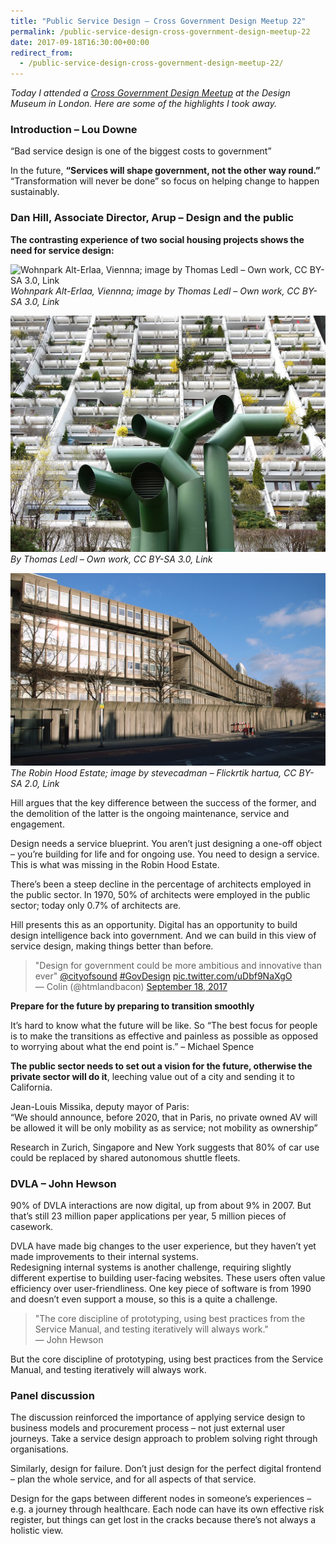 ```yaml
---
title: "Public Service Design – Cross Government Design Meetup 22"
permalink: /public-service-design-cross-government-design-meetup-22
date: 2017-09-18T16:30:00+00:00
redirect_from:
  - /public-service-design-cross-government-design-meetup-22/
---
```


*Today I attended a [Cross Government Design Meetup](https://www.eventbrite.co.uk/e/cross-government-design-meetup-22-tickets-37028221407) at the Design Museum in London. Here are some of the highlights I took away.*

### Introduction – Lou Downe

“Bad service design is one of the biggest costs to government”

In the future, **“Services will shape government, not the other way round.”** “Transformation will never be done” so focus on helping change to happen sustainably.

### Dan Hill, Associate Director, Arup – Design and the public

**The contrasting experience of two social housing projects shows the need for service design:**

![Wohnpark Alt-Erlaa, Viennna; image by Thomas Ledl – Own work, CC BY-SA 3.0, Link](https://github.com/martinlugton/martinlugton.github.io/blob/main/images/Alterlaa_Pflanztr%C3%B6ge.jpg?raw=true)
*Wohnpark Alt-Erlaa, Viennna; image by Thomas Ledl – Own work, CC BY-SA 3.0, Link*

![By Thomas Ledl – Own work, CC BY-SA 3.0, Link](https://github.com/martinlugton/martinlugton.github.io/blob/main/images/1200px-Alterlaa_Kunstwerk.jpg?raw=true)
*By Thomas Ledl – Own work, CC BY-SA 3.0, Link*

![The Robin Hood Estate; image by stevecadman – Flickrtik hartua, CC BY-SA 2.0, Link](https://github.com/martinlugton/martinlugton.github.io/blob/main/images/Robin_Hood_Gardens_AP_Smithson.jpg?raw=true)
*The Robin Hood Estate; image by stevecadman – Flickrtik hartua, CC BY-SA 2.0, Link*

Hill argues that the key difference between the success of the former, and the demolition of the latter is the ongoing maintenance, service and engagement.

Design needs a service blueprint. You aren’t just designing a one-off object – you’re building for life and for ongoing use. You need to design a service.  
This is what was missing in the Robin Hood Estate.

There’s been a steep decline in the percentage of architects employed in the public sector. In 1970, 50% of architects were employed in the public sector; today only 0.7% of architects are.

Hill presents this as an opportunity. Digital has an opportunity to build design intelligence back into government. And we can build in this view of service design, making things better than before.

> "Design for government could be more ambitious and innovative than ever" [@cityofsound](https://twitter.com/cityofsound?ref_src=twsrc%5Etfw) [#GovDesign](https://twitter.com/hashtag/GovDesign?src=hash&ref_src=twsrc%5Etfw) [pic.twitter.com/uDbf9NaXgO](https://t.co/uDbf9NaXgO)  
> — Colin (@htmlandbacon) [September 18, 2017](https://twitter.com/htmlandbacon/status/909832662734528512?ref_src=twsrc%5Etfw)

**Prepare for the future by preparing to transition smoothly**

It’s hard to know what the future will be like. So “The best focus for people is to make the transitions as effective and painless as possible as opposed to worrying about what the end point is.” – Michael Spence

**The public sector needs to set out a vision for the future, otherwise the private sector will do it**, leeching value out of a city and sending it to California.

Jean-Louis Missika, deputy mayor of Paris:  
“We should announce, before 2020, that in Paris, no private owned AV will be allowed it will be only mobility as as service; not mobility as ownership”

Research in Zurich, Singapore and New York suggests that 80% of car use could be replaced by shared autonomous shuttle fleets.

### DVLA – John Hewson

90% of DVLA interactions are now digital, up from about 9% in 2007. But that’s still 23 million paper applications per year, 5 million pieces of casework.

DVLA have made big changes to the user experience, but they haven’t yet made improvements to their internal systems.  
Redesigning internal systems is another challenge, requiring slightly different expertise to building user-facing websites. These users often value efficiency over user-friendliness. One key piece of software is from 1990 and doesn’t even support a mouse, so this is a quite a challenge.

> "The core discipline of prototyping, using best practices from the Service Manual, and testing iteratively will always work."  
> — John Hewson

But the core discipline of prototyping, using best practices from the Service Manual, and testing iteratively will always work.

### Panel discussion

The discussion reinforced the importance of applying service design to business models and procurement process – not just external user journeys. Take a service design approach to problem solving right through organisations.

Similarly, design for failure. Don’t just design for the perfect digital frontend – plan the whole service, and for all aspects of that service.

Design for the gaps between different nodes in someone’s experiences – e.g. a journey through healthcare. Each node can have its own effective risk register, but things can get lost in the cracks because there’s not always a holistic view.